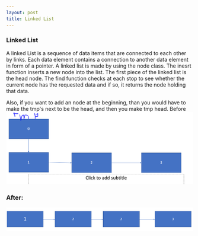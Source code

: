```yaml
---
layout: post
title: Linked List
---
```


### Linked List
A linked List is a sequence of data items that are connected to each other by links. 
Each data element contains a connection to another data element in form of a pointer.
A linked list is made by using the node class.
The inesrt function inserts a new node into the list.
The first piece of the linked list is the head node.
The find function checks at each stop to see whether the current node has the requested data and if so, 
it returns the node holding that data.

Also, if you want to add an node at the beginning, than you would have to make the tmp's next to be the head, 
and then you make tmp head. 
Before
![Before](/images/Before.PNG)
### After:
![After](/images/After.PNG)
